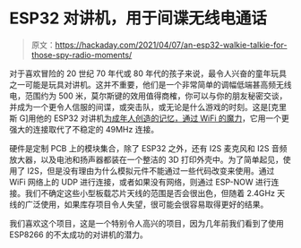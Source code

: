 # ESP32 对讲机，用于间谍无线电通话

> 原文：<https://hackaday.com/2021/04/07/an-esp32-walkie-talkie-for-those-spy-radio-moments/>

对于喜欢冒险的 20 世纪 70 年代或 80 年代的孩子来说，最令人兴奋的童年玩具之一可能是玩具对讲机。这并不重要，他们是一个非常简单的调幅低端甚高频无线电，范围约为 500 米，莫尔斯键的效用值得商榷，你可以与你的朋友秘密交谈，并成为一个更令人信服的间谍，或突击队，或无论是什么游戏的时刻。这是[克里斯 G]用他的 ESP32 对讲机[为成年人创造的记忆，通过 WiFi 的魔力](https://hackaday.io/project/178819-esp32-walkie-talkie)，它用一个更强大的连接取代了不稳定的 49MHz 连接。

硬件是定制 PCB 上的模块集合，除了 ESP32 之外，还有 I2S 麦克风和 I2S 音频放大器，以及电池和扬声器都装在一个整洁的 3D 打印外壳中。为了简单起见，使用了 I2S，但是没有理由为什么模拟元件不能通过一些代码改变来使用。通过 WiFi 网络上的 UDP 进行连接，或者如果没有网络，则通过 ESP-NOW 进行连接。我们不确定这些小型板载芯片天线的范围是否会很出色，但随着 2.4GHz 天线的广泛使用，如果库存项目令人失望，很可能会很容易取得更好的结果。

我们喜欢这个项目，这是一个特别令人高兴的项目，因为几年前我们看到了使用 ESP8266 的不太成功的对讲机的潜力。